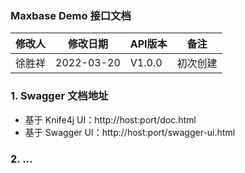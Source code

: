 ### Maxbase Demo 接口文档

| 修改人 |  修改日期  | API版本 |   备注   |
| :----: | :--------: | ------- | :------: |
| 徐胜祥 | 2022-03-20 | V1.0.0  | 初次创建 |

### 1. Swagger 文档地址
- 基于 Knife4j UI：http://host:port/doc.html
- 基于 Swagger UI：http://host:port/swagger-ui.html

### 2. ...